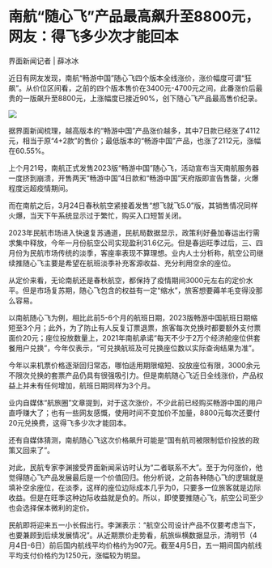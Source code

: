 # 南航“随心飞”产品最高飙升至8800元，网友：得飞多少次才能回本

界面新闻记者 | 薛冰冰

近日有网友发现，南航“畅游中国”随心飞四个版本全线涨价，涨价幅度可谓“狂飙”。从价位区间看，之前的四个版本售价在3400元-4700元之间，此番涨价后最贵的一版飙升至8800元，上涨幅度已接近90%，创下随心飞产品最高售价纪录。

![](https://inews.gtimg.com/om_bt/O5Qwe38UPzfOsudB7F4HMB2mw5dExuIASQQO1F6L_1CDYAA/1000)

据界面新闻梳理，越高版本的“畅游中国”产品涨价越多，其中7日款已经涨了4112元，相当于原“4+2款”的售价；最低版本的“畅游中国”产品，也涨了2112元，涨幅在60.55%。

上个月21号，南航正式发售2023版“畅游中国”随心飞，活动宣布当天南航服务器一度挤到崩溃，开售两天“畅游中国”4日款和“畅游中国”天府版即宣告售罄，火爆程度远超疫情期间。

而在南航之后，3月24日春秋航空紧接着发售“想飞就飞5.0”版，其销售情况同样火爆，当天下午系统显示过于繁忙，购买入口短暂关闭。

2023年民航市场进入快速复苏通道，民航局数据显示，政策利好叠加春运出行需求集中释放，今年一月份航空公司实现盈利31.6亿元。但是春运旺季过后，三、四月份为民航市场传统的淡季，客座率表现不算理想。业内人士分析称，航空公司继续推随心飞主要是希望在航班淡季补充客源收益、充分利用空余的座位。

从定价来看，无论南航还是春秋航空，都保持了疫情期间3000元左右的定价水平。但是市场复苏期，随心飞包含的权益有一定“缩水”，旅客想要薅羊毛变得没那么容易。

以南航随心飞为例，相比此前5-6个月的航班日期，2023版畅游中国航班日期缩短至3个月；此外，为了防止有人反复订票退票，旅客每次兑换时都要额外支付票面价20元；座位投放数量上，2021年南航承诺“每天不少于2万个经济舱座位供套餐用户兑换”，今年仅表示，“可兑换航班及可兑换座位数以实际查询结果为准”。

今年以来机票价格逐渐回归常态，哪怕适用期限缩短、投放座位有限，3000余元不限次兑换的套票产品仍具有很强吸引力。但是南航随心飞近日全线涨价，产品权益上并未有任何增加，航班日期同样为3个月。

业内自媒体“航旅圈”文章提到，对于这次涨价，不少此前已经购买畅游中国的用户直呼赚大了；也有一些网友感慨，使用时间不变加价不加量，8800元每次还要付20元兑换费，这得飞多少次才能回本。

还有自媒体猜测，南航随心飞这次价格飙升可能是“国有航司被限制低价投放的政策又回来了”。

对此，民航专家李渊接受界面新闻采访时认为“二者联系不大”。至于为何涨价，他觉得随心飞产品发展最后是一个价值回归。他分析说，之前各种随心飞的逻辑就是填补空余座位，在淡季，这样的座位边际成本几乎为0，只要多一位旅客就是边际收益。但是在旺季这种边际收益就是负的。所以，即使要推随心飞，航空公司至少也会选择保本微利的定价。

民航即将迎来五一小长假出行。李渊表示：“航空公司设计产品不仅要考虑当下，也要兼顾到后续发展情况”。从近期票价走势看，航旅纵横数据显示，清明节（4月4日-6日）前后国内航线平均价格约为907元。截至4月5日，五一期间国内航线平均支付价格约为1250元，涨幅较为明显。

